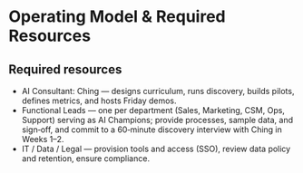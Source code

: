 # Operating Model & Required Resources

## Required resources

- AI Consultant: Ching — designs curriculum, runs discovery, builds pilots, defines metrics, and hosts Friday demos.
- Functional Leads — one per department (Sales, Marketing, CSM, Ops, Support) serving as AI Champions; provide processes, sample data, and sign‑off, and commit to a 60‑minute discovery interview with Ching in Weeks 1–2.
- IT / Data / Legal — provision tools and access (SSO), review data policy and retention, ensure compliance.

